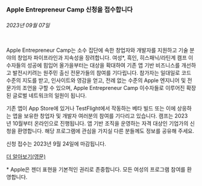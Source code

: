 <!-- ### MySkills
BootStrap & React.js  
<img src="https://img.shields.io/badge/HTML5-E34F26?style=flat-square&logo=HTML5&logoColor=white"/></a>
<img src="https://img.shields.io/badge/CSS3-1572B6?style=flat-square&logo=CSS3&logoColor=white"/></a>
<img src="https://img.shields.io/badge/JavaScript-F7DF1E?style=flat-square&logo=JavaScript&logoColor=white"/></a>
<img src="https://img.shields.io/badge/React.js-1E8CBE?style=flat-square&logo=JavaScript&logoColor=white"/></a>   -->

<!-- Android & IOS  
<img src="https://img.shields.io/badge/Java-007396?style=flat-square&logo=Java&logoColor=white"/></a>
<img src="https://img.shields.io/badge/Swift-F05138?style=flat-square&logo=Swift&logoColor=white"/></a> -->
<!-- 
Languages  
<img src="https://img.shields.io/badge/C-A8B9CC?style=flat-square&logo=C&logoColor=white"/></a>
<img src="https://img.shields.io/badge/C++-00599C?style=flat-square&logo=C%2B%2B&logoColor=white"/></a>
<img src="https://img.shields.io/badge/Python-3776AB?style=flat-square&logo=Python&logoColor=white"/></a>

algorithms  
<img src="https://img.shields.io/badge/Baekjoon-Gold4-gold?style=flat-square&labelColor=004088"/></a> -->
<!-- 
Contact  
[<img src="https://img.shields.io/badge/l06094@gmail.com-EA4335?style=flat-square&logo=Gmail&logoColor=white"/>](l06094@gmail.com)
<a href="dlwjsgml02@naver.com"><img src="https://img.shields.io/badge/dlwjsgml02@naver.com-0ABF53?style=flat-square&logo=Nintendo&logoColor=white"/></a>
<img src="https://img.shields.io/badge/jeon__hui__22-E4405F?style=flat-square&logo=Instagram&logoColor=white"/></a>  

---
![Top Langs](https://github-readme-stats.vercel.app/api/top-langs/?username=6810779s&layout=compact&theme=algolia) 

![Jeonhui's GitHub stats](https://github-readme-stats.vercel.app/api?username=Jeonhui&show_icons=true&theme=algolia)  
 -->

<!-- [![Solved.ac
프로필](http://mazassumnida.wtf/api/v2/generate_badge?boj=whas02)](https://solved.ac/whas02)  

# IOS developer News -->

<!--
 <pre>
    ___  _______   ________  ________   ___  ___  ___  ___  ___     
   |\  \|\  ___ \ |\   __  \|\   ___  \|\  \|\  \|\  \|\  \|\  \    
   \ \  \ \   __/|\ \  \|\  \ \  \\ \  \ \  \\\  \ \  \\\  \ \  \   
 __ \ \  \ \  \_|/_\ \  \\\  \ \  \\ \  \ \   __  \ \  \\\  \ \  \  
|\  \\_\  \ \  \_|\ \ \  \\\  \ \  \\ \  \ \  \ \  \ \  \\\  \ \  \ 
\ \________\ \_______\ \_______\ \__\\ \__\ \__\ \__\ \_______\ \__\
 \|________|\|_______|\|_______|\|__| \|__|\|__|\|__|\|_______|\|__|</pre>
                                                          
                                                                    
-->                                                                    
###  Apple Entrepreneur Camp 신청을 접수합니다  
###### 2023년 09월 07일  
<div class="article-text"><div class="inline-article-image"><img alt="" data-hires="false" src="https://devimages-cdn.apple.com/wwdc-services/articles/images/E52AF812-C53B-4CE7-BE31-722D62435E9A/2048.jpeg"/></div><p>Apple Entrepreneur Camp는 소수 집단에 속한 창업자와 개발자를 지원하고 기술 분야의 창업자 파이프라인과 지속성을 장려합니다. 여성*, 흑인, 히스패닉/라틴계 캠프 이수자들의 성공에 힘입어 올가을부터는 대상을 확대하여 기존 앱 기반 비즈니스를 개선하고 발전시키려는 원주민 출신 전문가들의 참여를 기다립니다. 참가자는 일대일로 코드 수준의 지도를 받고, 인사이트와 영감을 얻고, 전례 없는 수준의 Apple 엔지니어 및 전문가의 조언을 구할 수 있으며, Apple Entrepreneur Camp 이수자들로 이루어진 확장된 글로벌 네트워크의 일원이 됩니다.</p><p>기존 앱이 App Store에 있거나 TestFlight에서 작동하는 베타 빌드 또는 이에 상응하는 앱을 보유한 창업자 및 개발자 여러분의 참여를 기다리고 있습니다. 캠프는 2023년 10월부터 온라인으로 진행됩니다. 앱 기반 조직을 운영하는 자격 대상인 기업가의 신청을 환영합니다. 해당 프로그램에 관심을 가지실 다른 분들께도 정보를 공유해 주세요.</p><p>신청 접수는 2023년 9월 24일에 마감됩니다.</p><p><a href="https://developer.apple.com/entrepreneur-camp/"><span class="icon icon-after icon-chevronright nowrap">더 알아보기(영문)</span></a></p><p class="sosumi margin-top-small">* Apple은 젠더 표현을 기본적인 권리로 존중합니다. 모든 여성의 프로그램 참여를 환영합니다.</p></div>